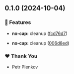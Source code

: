 



## 0.1.0 (2024-10-04)


### 🚀 Features

- **nx-cap:** cleanup ([fcd76d7](https://github.com/theplenkov-npm/nx-cap-gen/commit/fcd76d7))

- **nx-cap:** cleanup ([006d8ed](https://github.com/theplenkov-npm/nx-cap-gen/commit/006d8ed))


### ❤️  Thank You

- Petr Plenkov